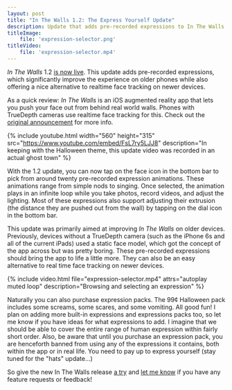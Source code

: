 ```yaml
---
layout: post
title: "In The Walls 1.2: The Express Yourself Update"
description: Update that adds pre-recorded expressions to In The Walls, an iOS augmented reality app.
titleImage:
    file: 'expression-selector.png'
titleVideo:
    file: 'expression-selector.mp4'
---
```


*In The Walls* 1.2 [is now live][appstore]. This update adds pre-recorded expressions, which significantly improve the experience on older phones while also offering a nice alternative to realtime face tracking on newer devices.

As a quick review: *In The Walls* is an iOS augmented reality app that lets you push your face out from behind real world walls. Phones with TrueDepth cameras use realtime face tracking for this. Check out the [original announcement](/in-the-walls) for more info.

{% include youtube.html width="560" height="315" src="https://www.youtube.com/embed/FsL7ry5LJJ8" description="In keeping with the Halloween theme, this update video was recorded in an actual ghost town" %}

With the 1.2 update, you can now tap on the face icon in the bottom bar to pick from around twenty pre-recorded expression animations. These animations range from simple nods to singing. Once selected, the animation plays in an infinite loop while you take photos, record videos, and adjust the lighting. Most of these expressions also support adjusting their extrusion (the distance they are pushed out from the wall) by tapping on the dial icon in the bottom bar.

This update was primarily aimed at improving *In The Walls* on older devices. Previously, devices without a TrueDepth camera (such as the iPhone 6s and all of the current iPads) used a static face model, which got the concept of the app across but was pretty boring. These pre-recorded expressions should bring the app to life a little more. They can also be an easy alternative to real time face tracking on newer devices.

{% include video.html file="expression-selector.mp4" attrs="autoplay muted loop" description="Browsing and selecting an expression" %}

Naturally you can also purchase expression packs. The 99¢ Halloween pack includes some screams, some scares, and some vomiting. All good fun! I plan on adding more built-in expressions and expressions packs too, so let me know if you have ideas for what expressions to add. I imagine that we should be able to cover the entire range of human expression within fairly short order. Also, be aware that until you purchase an expression pack, you are henceforth banned from using any of the expressions it contains, both within the app or in real life. You need to pay up to express yourself (stay tuned for the "hats" update...)

So give the new In The Walls release [a try][appstore] and [let me know](https://twitter.com/mattbierner) if you have any feature requests or feedback!


[appstore]: https://apps.apple.com/us/app/id1522257130